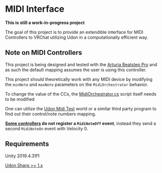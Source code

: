 # MIDI Interface

**This is still a work-in-progress project**

The goal of this project is to provide an extendible interface for MIDI Controllers to VRChat utilizing Udon in a computationally efficient way.

## Note on MIDI Controllers

This project is being designed and tested with the [Arturia Beatstep Pro](https://www.arturia.com/products/hybrid-synths/beatstep-pro/overview) and as such the default mapping assumes the user is using this controller.

This project should theoretically work with any MIDI device by modifying the `minNote` and `maxNote` parameters on the `MidiOrchestrator` behavior.

To change the value of the CCs, the [MidiOrchestrator.cs](https://github.com/SeanmanX/UdonMidiInterface/blob/main/Scripts/MidiOrchestrator.cs) script itself needs to be modified

One can utilize the [Udon Midi Test](https://vrchat.com/home/world/wrld_f8bc6485-dcdf-4646-89d8-14e4772561ee) world or a similar third party program to find out their control/note numbers mapping.

**[Some controllers](https://novationmusic.com/en/launch/launchpad-x) do not register a `MidiNoteOff` event**, instead they send a second `MidiNoteOn` event with Velocity 0.

## Requirements
Unity 2019.4.31f1

[Udon Sharp >= 1.x](https://github.com/vrchat-community/UdonSharp)
